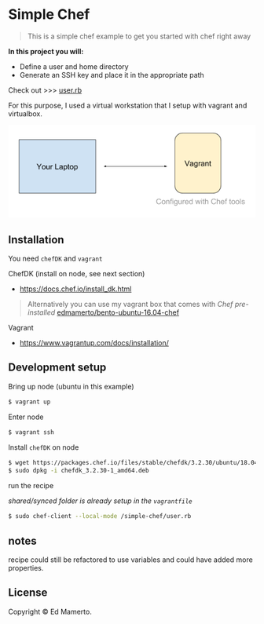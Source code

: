 # Simple Chef
> This is a simple chef example to get you started with chef right away


**In this project you will:**
 - Define a user and home directory 
 - Generate an SSH key and place it in the appropriate path

 Check out >>> [user.rb](https://github.com/edmamerto/simple-chef/blob/master/recipe/user.rb)

For this purpose, I used a virtual workstation that I setup with vagrant and virtualbox.

![simple chef architecture](simple-chef.png)

## Installation
You need `chefDK` and `vagrant` 

ChefDK (install on node, see next section) 
- https://docs.chef.io/install_dk.html

>Alternatively you can use my vagrant box that comes with *Chef pre-installed*
[edmamerto/bento-ubuntu-16.04-chef](https://app.vagrantup.com/edmamerto/boxes/bento-ubuntu-16.04-chef/versions/0.1.0)

Vagrant
- https://www.vagrantup.com/docs/installation/


## Development setup

Bring up node (ubuntu in this example)

```bash
$ vagrant up
```
Enter node
```bash
$ vagrant ssh
```
Install `chefDK` on node

```bash
$ wget https://packages.chef.io/files/stable/chefdk/3.2.30/ubuntu/18.04/chefdk_3.2.30-1_amd64.deb
$ sudo dpkg -i chefdk_3.2.30-1_amd64.deb
```
run the recipe

*shared/synced folder is already setup in the `vagrantfile`*
```bash
$ sudo chef-client --local-mode /simple-chef/user.rb
```
## notes
recipe could still be refactored to use variables and could have added more properties.

## License
Copyright © Ed Mamerto.